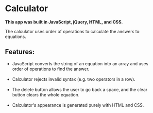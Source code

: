 <h1>Calculator</h1>

<b>This app was built in JavaScript, jQuery, HTML, and CSS.</b>

The calculator uses order of operations to calculate the answers to equations.

<h2>Features:</h2>

<ul>
<li> JavaScript converts the string of an equation into an array and uses order of operations to find the answer.</li><br/>

<li> Calculator rejects invalid syntax (e.g. two operators in a row).</li><br/>

<li> The delete button allows the user to go back a space, and the clear button clears the whole equation.</li><br/>

<li> Calculator's appearance is generated purely with HTML and CSS.</li><br/>
</ul>
